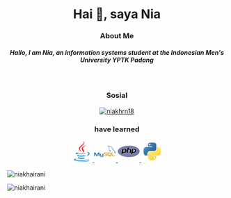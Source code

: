 <h1 align="center">Hai 👋, saya Nia</h1>

<h3 align="center">About Me</h3>
<h5 align="center">Hallo, I am Nia, an information systems student at the Indonesian Men's University YPTK Padang</h5>
<br>
<h3 align="center">Sosial</h3>
<p align="center">
<a href="https://instagram.com/niakhrn18" target="blank"><img align="center" src="https://raw.githubusercontent.com/rahuldkjain/github-profile-readme-generator/master/src/images/icons/Social/instagram.svg" alt="niakhrn18" height="30" width="40" /></a>
</p>

<h3 align="center">have learned</h3>
<p align="center"> <a href="https://www.java.com" target="_blank" rel="noreferrer"> 
  <img src="https://raw.githubusercontent.com/devicons/devicon/master/icons/java/java-original.svg" alt="java" width="50" height="50"/> </a> <a href="https://www.mysql.com/" target="_blank" rel="noreferrer"> 
    <img src="https://raw.githubusercontent.com/devicons/devicon/master/icons/mysql/mysql-original-wordmark.svg" alt="mysql" width="50" height="50"/> </a> <a href="https://www.php.net" target="_blank" rel="noreferrer"> 
      <img src="https://raw.githubusercontent.com/devicons/devicon/master/icons/php/php-original.svg" alt="php" width="50" height="50"/> </a> <a href="https://www.python.org" target="_blank" rel="noreferrer"> <img src="https://raw.githubusercontent.com/devicons/devicon/master/icons/python/python-original.svg" alt="python" width="50" height="50"/> </a> </p>

<p> <img align="center" src="https://github-readme-stats.vercel.app/api?username=niakhairani&show_icons=true&locale=en" alt="niakhairani" /></p>
<p align="left"> <img src="https://komarev.com/ghpvc/?username=niakhairani&label=Profile%20views&color=0e75b6&style=flat" alt="niakhairani" /> </p>
